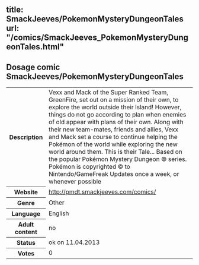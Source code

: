 title: SmackJeeves/PokemonMysteryDungeonTales
url: "/comics/SmackJeeves_PokemonMysteryDungeonTales.html"
---
Dosage comic SmackJeeves/PokemonMysteryDungeonTales
-----------------------------------------

<table class="comicinfo">
<tr>
<th>Description</th><td>Vexx and Mack of the Super Ranked Team, GreenFire, set out on a mission of their own, to explore the world outside their Island! However, things do not go according to plan when enemies of old appear with plans of their own. Along with their new team-mates, friends and allies, Vexx and Mack set a course to continue helping the Pokémon of the world while exploring the new world around them. This is their Tale... Based on the popular Pokémon Mystery Dungeon © series. Pokémon is copyrighted © to Nintendo/GameFreak Updates once a week, or whenever possible</td>
</tr>
<tr>
<th>Website</th><td><a href="http://pmdt.smackjeeves.com/comics/">http://pmdt.smackjeeves.com/comics/</a></td>
</tr>
<tr>
<th>Genre</th><td>Other</td>
</tr>
<tr>
<th>Language</th><td>English</td>
</tr>
<tr>
<th>Adult content</th><td>no</td>
</tr>
<tr>
<th>Status</th><td>ok on 11.04.2013</td>
</tr>
<tr>
<th>Votes</th><td>0</div></td>
</tr>
</table>
